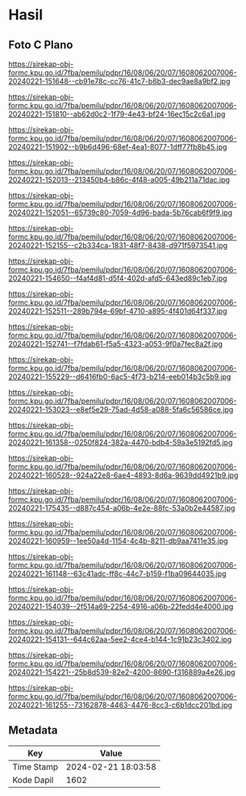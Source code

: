 # Hasil

## Foto C Plano

https://sirekap-obj-formc.kpu.go.id/7fba/pemilu/pdpr/16/08/06/20/07/1608062007006-20240221-151648--cb91e78c-cc76-41c7-b6b3-dec9ae8a9bf2.jpg

https://sirekap-obj-formc.kpu.go.id/7fba/pemilu/pdpr/16/08/06/20/07/1608062007006-20240221-151810--ab62d0c2-1f79-4e43-bf24-16ec15c2c6a1.jpg

https://sirekap-obj-formc.kpu.go.id/7fba/pemilu/pdpr/16/08/06/20/07/1608062007006-20240221-151902--b9b6d496-68ef-4ea1-8077-1dff77fb8b45.jpg

https://sirekap-obj-formc.kpu.go.id/7fba/pemilu/pdpr/16/08/06/20/07/1608062007006-20240221-152013--213450b4-b86c-4f48-a005-49b211a71dac.jpg

https://sirekap-obj-formc.kpu.go.id/7fba/pemilu/pdpr/16/08/06/20/07/1608062007006-20240221-152051--65739c80-7059-4d96-bada-5b76cab6f9f9.jpg

https://sirekap-obj-formc.kpu.go.id/7fba/pemilu/pdpr/16/08/06/20/07/1608062007006-20240221-152155--c2b334ca-1831-48f7-8438-d971f5973541.jpg

https://sirekap-obj-formc.kpu.go.id/7fba/pemilu/pdpr/16/08/06/20/07/1608062007006-20240221-154650--f4af4d81-d5f4-402d-afd5-643ed89c1eb7.jpg

https://sirekap-obj-formc.kpu.go.id/7fba/pemilu/pdpr/16/08/06/20/07/1608062007006-20240221-152511--289b794e-69bf-4710-a895-4f401d64f337.jpg

https://sirekap-obj-formc.kpu.go.id/7fba/pemilu/pdpr/16/08/06/20/07/1608062007006-20240221-152741--f7fdab61-f5a5-4323-a053-9f0a7fec8a2f.jpg

https://sirekap-obj-formc.kpu.go.id/7fba/pemilu/pdpr/16/08/06/20/07/1608062007006-20240221-155229--d6416fb0-6ac5-4f73-b214-eeb014b3c5b9.jpg

https://sirekap-obj-formc.kpu.go.id/7fba/pemilu/pdpr/16/08/06/20/07/1608062007006-20240221-153023--e8ef5e29-75ad-4d58-a088-5fa6c56586ce.jpg

https://sirekap-obj-formc.kpu.go.id/7fba/pemilu/pdpr/16/08/06/20/07/1608062007006-20240221-161358--0250f824-382a-4470-bdb4-59a3e5192fd5.jpg

https://sirekap-obj-formc.kpu.go.id/7fba/pemilu/pdpr/16/08/06/20/07/1608062007006-20240221-160528--924a22e8-6ae4-4893-8d6a-9639dd4921b9.jpg

https://sirekap-obj-formc.kpu.go.id/7fba/pemilu/pdpr/16/08/06/20/07/1608062007006-20240221-175435--d887c454-a06b-4e2e-88fc-53a0b2e44587.jpg

https://sirekap-obj-formc.kpu.go.id/7fba/pemilu/pdpr/16/08/06/20/07/1608062007006-20240221-160959--1ee50a4d-1154-4c4b-8211-db9aa7411e35.jpg

https://sirekap-obj-formc.kpu.go.id/7fba/pemilu/pdpr/16/08/06/20/07/1608062007006-20240221-161148--63c41adc-ff8c-44c7-b159-f1ba09644035.jpg

https://sirekap-obj-formc.kpu.go.id/7fba/pemilu/pdpr/16/08/06/20/07/1608062007006-20240221-154039--2f514a69-2254-4916-a06b-22fedd4e4000.jpg

https://sirekap-obj-formc.kpu.go.id/7fba/pemilu/pdpr/16/08/06/20/07/1608062007006-20240221-154131--644c62aa-5ee2-4ce4-b144-1c91b23c3402.jpg

https://sirekap-obj-formc.kpu.go.id/7fba/pemilu/pdpr/16/08/06/20/07/1608062007006-20240221-154221--25b8d539-82e2-4200-8690-f316889a4e26.jpg

https://sirekap-obj-formc.kpu.go.id/7fba/pemilu/pdpr/16/08/06/20/07/1608062007006-20240221-161255--73162878-4463-4476-8cc3-c6b1dcc201bd.jpg


## Metadata

| Key        | Value               |
| ---------- | ------------------- |
| Time Stamp | 2024-02-21 18:03:58 |
| Kode Dapil | 1602                |



